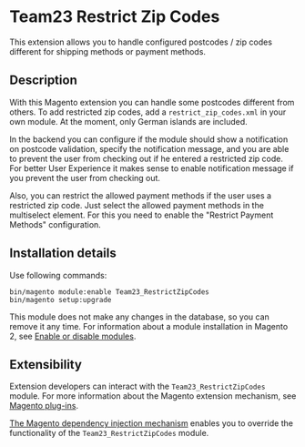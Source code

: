 # Team23 Restrict Zip Codes

This extension allows you to handle configured postcodes / zip codes different for shipping methods or payment methods.

## Description

With this Magento extension you can handle some postcodes different from others. To add restricted zip codes, add a 
`restrict_zip_codes.xml` in your own module. At the moment, only German islands are included.

In the backend you can configure if the module should show a notification on postcode validation, specify the 
notification message, and you are able to prevent the user from checking out if he entered a restricted zip code. For
better User Experience it makes sense to enable notification message if you prevent the user from checking out.

Also, you can restrict the allowed payment methods if the user uses a restricted zip code. Just select the allowed 
payment methods in the multiselect element. For this you need to enable the "Restrict Payment Methods" configuration.

## Installation details

Use following commands:

```shell
bin/magento module:enable Team23_RestrictZipCodes
bin/magento setup:upgrade
```

This module does not make any changes in the database, so you can remove it any time.
For information about a module installation in Magento 2, see 
[Enable or disable modules](http://devdocs.magento.com/guides/v2.3/install-gde/install/cli/install-cli-subcommands-enable.html).

## Extensibility

Extension developers can interact with the `Team23_RestrictZipCodes` module. For more information about the Magento 
extension mechanism, see [Magento plug-ins](http://devdocs.magento.com/guides/v2.4/extension-dev-guide/plugins.html).

[The Magento dependency injection mechanism](http://devdocs.magento.com/guides/v2.4/extension-dev-guide/depend-inj.html) 
enables you to override the functionality of the `Team23_RestrictZipCodes` module.
